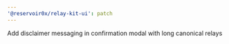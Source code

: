 ```yaml
---
'@reservoir0x/relay-kit-ui': patch
---
```


Add disclaimer messaging in confirmation modal with long canonical relays
